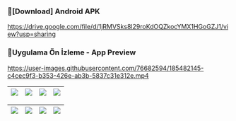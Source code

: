 



###  🔽[Download] Android APK

https://drive.google.com/file/d/1jRMVSks8l29roKdOQZkocYMX1HGoGZJ1/view?usp=sharing

###  🔽Uygulama Ön İzleme - App Preview

https://user-images.githubusercontent.com/76682594/185482145-c4cec9f3-b353-426e-ab3b-5837c31e312e.mp4

| <img src= "https://user-images.githubusercontent.com/76682594/185470134-e45a7a8d-11b9-4552-9cc8-e91797d71135.jpg"> | <img src = "https://user-images.githubusercontent.com/76682594/185477397-df0a19b7-00bc-49a0-a5ba-78725fa07818.jpg"> | <img src= "https://user-images.githubusercontent.com/76682594/185470146-f2bb7820-ee0d-4365-b89e-69ada441e2d3.jpg"> | <img src = "https://user-images.githubusercontent.com/76682594/185470148-45a23213-869f-45a6-8c1c-623e3fc10fa1.jpg"> |
|--|--|--|--|

| <img src= "https://user-images.githubusercontent.com/76682594/185470152-fee4cf55-b1a7-41ac-a255-e22d37953c04.jpg"> | <img src = "https://user-images.githubusercontent.com/76682594/185473161-2914639b-6ed7-4484-9df4-e1d8581d8b5c.jpg"> | <img src= "https://user-images.githubusercontent.com/76682594/185472514-5dd548ca-b64b-4f07-a460-a2a001c2cd24.jpg"> | <img src = "https://user-images.githubusercontent.com/76682594/185472517-7c5a945c-57f6-4838-8ecf-eba8958b6b9b.jpg"> |
|--|--|--|--|
